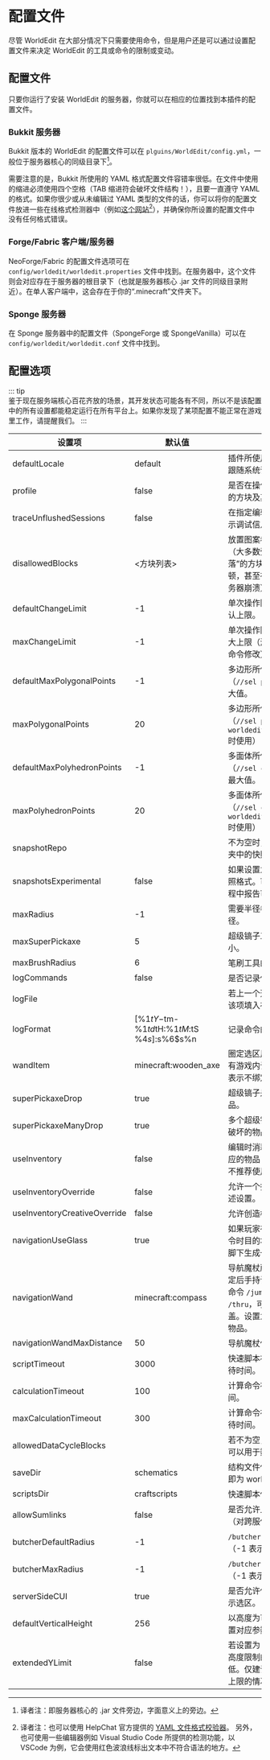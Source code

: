 # 配置文件

尽管 WorldEdit 在大部分情况下只需要使用命令，但是用户还是可以通过设置配置文件来决定 WorldEdit 的工具或命令的限制或变动。

## 配置文件

只要你运行了安装 WorldEdit 的服务器，你就可以在相应的位置找到本插件的配置文件。

### Bukkit 服务器

Bukkit 版本的 WorldEdit 的配置文件可以在 `plguins/WorldEdit/config.yml`，一般位于服务器核心的同级目录下[^1]。

需要注意的是，Bukkit 所使用的 YAML 格式配置文件容错率很低。在文件中使用的缩进必须使用四个空格（TAB 缩进符会破坏文件结构！），且要一直遵守 YAML 的格式。如果你很少或从未编辑过 YAML 类型的文件的话，你可以将你的配置文件放进一些在线格式检测器中（例如[这个网站](https://yaml-online-parser.appspot.com/)[^2]），并确保你所设置的配置文件中没有任何格式错误。

### Forge/Fabric 客户端/服务器

NeoForge/Fabric 的配置文件选项可在 `config/worldedit/worldedit.properties` 文件中找到。在服务器中，这个文件则会对应存在于服务器的根目录下（也就是服务器核心 .jar 文件的同级目录附近）。在单人客户端中，这会存在于你的“.minecraft”文件夹下。

### Sponge 服务器

在 Sponge 服务器中的配置文件（SpongeForge 或 SpongeVanilla）可以在 `config/worldedit/worldedit.conf` 文件中找到。

## 配置选项

::: tip   
鉴于现在服务端核心百花齐放的场景，其开发状态可能各有不同，所以不是该配置中的所有设置都能稳定运行在所有平台上。如果你发现了某项配置不能正常在游戏里工作，请提醒我们。
:::

|设置项|默认值|描述|
|---|---|---|
|defaultLocale|default|插件所使用的语言，默认情况下跟随系统语言。|
|profile|false|是否在操作后显示所有受到修改的方块及其时间点。|
|traceUnflushedSessions|false|在指定编辑未正确完全执行时显示调试信息。|
|disallowedBlocks|<方块列表>|放置图案参数中不能出现的方块（大多数受重力影响，会“掉落”的方块可能会造成服务器卡顿，甚至在量足够大的时候使服务器崩溃）。|
|defaultChangeLimit|-1|单次操作限制的影响方块数量默认上限。|
|maxChangeLimit|-1|单次操作限制的影响方块数量最大上限（游戏内可通过 `//limit` 命令修改）。|
|defaultMaxPolygonalPoints|-1|多边形所使用的默认顶点数量（`//sel poly`），-1 表示使用最大值。|
|maxPolygonalPoints|20|多边形所使用的最大顶点数量（`//sel poly`，在拥有权限 `worldedit.limit.unrestricted` 时使用）|
|defaultMaxPolyhedronPoints|-1|多面体所使用的默认顶点数量（`//sel convex`），-1 表示使用最大值。|
|maxPolyhedronPoints|20|多面体所使用的最大顶点数量（`//sel convex`，在拥有权限 `worldedit.limit.unrestricted` 时使用）|
|snapshotRepo||不为空时，即为名称对应的文件夹中的快照|
|snapshotsExperimental|false|如果设置为 true，则使用新的快照格式。可以试试，并在使用过程中报告可能的漏洞！|
|maxRadius|-1|需要半径参数的命令的最大半径。|
|maxSuperPickaxe|5|超级镐子工具最大的连锁破坏大小。|
|maxBrushRadius|6|笔刷工具的最大尺寸。|
|logCommands|false|是否记录使用命令的详细信息。|
|logFile||若上一个选项被设置为 true，则该项填入存储日志的位置。|
|logFormat|[%1$tY-%1$tm-%1$td %1$tH:%1$tM:%1$tS %4$s]: %5$s%6$s%n|记录命令的格式。|
|wandItem|minecraft:wooden_axe|圈定选区用的默认物品，可被已有游戏内设置覆盖。设置为 -1 表示不绑定任何物品。|
|superPickaxeDrop|true|超级镐子是否掉落其破坏的物品。|
|superPickaxeManyDrop|true|多个超级镐子触发时是否掉落其破坏的物品|
|useInventory|false|编辑时消耗玩家在背包中拥有对应的物品（该功能兼容性不佳，不推荐使用）。|
|useInventoryOverride|false|允许一个指定的权限节点覆盖上述设置。|
|useInventoryCreativeOverride|false|允许创造模式覆盖上述设置。|
|navigationUseGlass|true|如果玩家在使用 `/up` 或 `/ceil` 命令时目的地为空中，是否在他们脚下生成一块玻璃。|
|navigationWand|minecraft:compass|导航魔杖所使用的默认物品，绑定后手持该物品左键等价于输入命令 `/jumpto`，右键等价于 `/thru`，可被游戏内的设置覆盖。设置为 -1 表示不绑定任何物品。|
|navigationWandMaxDistance|50|导航魔杖使用的最大距离。|
|scriptTimeout|3000|快速脚本被强制结束前的最大等待时间。|
|calculationTimeout|100|计算命令被强制结束前的等待时间。|
|maxCalculationTimeout|300|计算命令被强制结束前的最大等待时间。|
|allowedDataCycleBlocks||若不为空，该设置列表中的方块可以用于数据同步工具。|
|saveDir|schematics|结构文件保存的路径（上级目录即为 worldedit 文件夹）|
|scriptsDir|craftscripts|快速脚本保存的路径。|
|allowSumlinks|false|是否允许上述内容使用连接位置（对跨服使用很有帮助）|
|butcherDefaultRadius|-1|`/butcher` 命令的默认使用半径（-1 表示不限制）|
|butcherMaxRadius|-1|`/butcher` 命令的最大使用半径（-1 表示不限制）|
|serverSideCUI|true|是否允许使用 `//drawsel` 命令显示选区。|
|defaultVerticalHeight|256|以高度为可选参数的命令所能设置对应参数的最大值。|
|extendedYLimit|false|若设置为 true，则允许选择没有高度限制的位置，但处理效率更低。仅建议在有模组能拓宽世界上限的情况时使用。|

[^1]: 译者注：即服务器核心的 .jar 文件旁边，字面意义上的旁边。

[^2]: 
    译者注：也可以使用 HelpChat 官方提供的 [YAML 文件格式校验器](https://yaml.helpch.at/)。
    另外，也可使用一些编辑器例如 Visual Studio Code 所提供的检测功能，以 VSCode 为例，它会使用红色波浪线标出文本中不符合语法的地方。